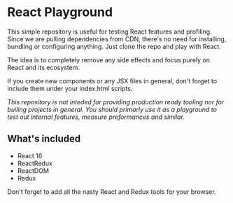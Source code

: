 # React Playground

This simple repository is useful for testing React features and profiling. Since we are pulling
dependencies from CDN, there's no need for installing, bundling or configuring anything. Just clone
the repo and play with React.

The idea is to completely remove any side effects and focus purely on React and its ecosystem.

If you create new components or any JSX files in general, don't forget to include them under your
index.html scripts.

_This repository is not inteded for providing production ready tooling nor for builing projects in general. You should primarly use it as a playground to test out internal features, measure preformances and similar._

## What's included

- React 16
- ReactRedux
- ReactDOM
- Redux

Don't forget to add all the nasty React and Redux tools for your browser.
